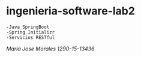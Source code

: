 # ingenieria-software-lab2
    -Java SpringBoot
    -Spring Initializr
    -Servicios RESTful
*Maria Jose Morales 1290-15-13436*
